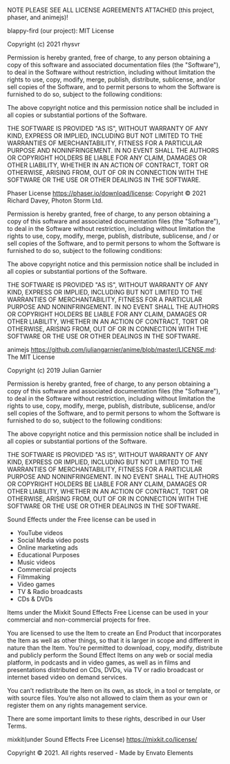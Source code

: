 NOTE PLEASE SEE ALL LICENSE AGREEMENTS ATTACHED (this project, phaser, and animejs)!

blappy-fird (our project):
MIT License

Copyright (c) 2021 rhysvr

Permission is hereby granted, free of charge, to any person obtaining a copy
of this software and associated documentation files (the "Software"), to deal
in the Software without restriction, including without limitation the rights
to use, copy, modify, merge, publish, distribute, sublicense, and/or sell
copies of the Software, and to permit persons to whom the Software is
furnished to do so, subject to the following conditions:

The above copyright notice and this permission notice shall be included in all
copies or substantial portions of the Software.

THE SOFTWARE IS PROVIDED "AS IS", WITHOUT WARRANTY OF ANY KIND, EXPRESS OR
IMPLIED, INCLUDING BUT NOT LIMITED TO THE WARRANTIES OF MERCHANTABILITY,
FITNESS FOR A PARTICULAR PURPOSE AND NONINFRINGEMENT. IN NO EVENT SHALL THE
AUTHORS OR COPYRIGHT HOLDERS BE LIABLE FOR ANY CLAIM, DAMAGES OR OTHER
LIABILITY, WHETHER IN AN ACTION OF CONTRACT, TORT OR OTHERWISE, ARISING FROM,
OUT OF OR IN CONNECTION WITH THE SOFTWARE OR THE USE OR OTHER DEALINGS IN THE
SOFTWARE.

Phaser License https://phaser.io/download/license:
Copyright © 2021 Richard Davey, Photon Storm Ltd.

Permission is hereby granted, free of charge, to any person obtaining a copy of this
software and associated documentation files (the "Software"), to deal in the Software
without restriction, including without limitation the rights to use, copy, modify, merge,
publish, distribute, sublicense, and / or sell copies of the Software, and to permit persons
to whom the Software is furnished to do so, subject to the following conditions:

The above copyright notice and this permission notice shall be included in all copies or
substantial portions of the Software.

THE SOFTWARE IS PROVIDED "AS IS", WITHOUT WARRANTY OF ANY KIND, EXPRESS OR
IMPLIED, INCLUDING BUT NOT LIMITED TO THE WARRANTIES OF MERCHANTABILITY,
FITNESS FOR A PARTICULAR PURPOSE AND NONINFRINGEMENT. IN NO EVENT SHALL
THE AUTHORS OR COPYRIGHT HOLDERS BE LIABLE FOR ANY CLAIM, DAMAGES OR OTHER LIABILITY,
WHETHER IN AN ACTION OF CONTRACT, TORT OR OTHERWISE, ARISING FROM,
OUT OF OR IN CONNECTION WITH THE SOFTWARE OR THE USE OR 
OTHER DEALINGS IN THE SOFTWARE.

animejs https://github.com/juliangarnier/anime/blob/master/LICENSE.md:
The MIT License

Copyright (c) 2019 Julian Garnier

Permission is hereby granted, free of charge, to any person obtaining a copy of this software and associated documentation files (the
"Software"), to deal in the Software without restriction, including without limitation the rights to use, copy, modify, merge, publish, distribute,
sublicense, and/or sell copies of the Software, and to permit persons to whom the Software is furnished to do so, subject to the following 
conditions:

The above copyright notice and this permission notice shall be included in all copies or substantial portions of the Software.

THE SOFTWARE IS PROVIDED "AS IS", WITHOUT WARRANTY OF ANY KIND, EXPRESS OR IMPLIED, INCLUDING BUT NOT LIMITED TO THE
WARRANTIES OF MERCHANTABILITY, FITNESS FOR A PARTICULAR PURPOSE AND NONINFRINGEMENT. IN NO EVENT SHALL THE AUTHORS
OR COPYRIGHT HOLDERS BE LIABLE FOR ANY CLAIM, DAMAGES OR OTHER LIABILITY, WHETHER IN AN ACTION OF CONTRACT, TORT OR
OTHERWISE, ARISING FROM, OUT OF OR IN CONNECTION WITH THE SOFTWARE OR THE USE OR OTHER DEALINGS IN THE SOFTWARE.

Sound Effects under the Free license can be used in

* YouTube videos
* Social Media video posts
* Online marketing ads
* Educational Purposes
* Music videos
* Commercial projects
* Filmmaking
* Video games
* TV & Radio broadcasts
* CDs & DVDs

Items under the Mixkit Sound Effects Free License can be used in your commercial and non-commercial projects for free.

You are licensed to use the Item to create an End Product that incorporates the Item as well as other things, so that it is larger in scope and different in nature than the Item. You’re permitted to download, copy, modify, distribute and publicly perform the Sound Effect Items on any web or social media platform, in podcasts and in video games, as well as in films and presentations distributed on CDs, DVDs, via TV or radio broadcast or internet based video on demand services.

You can’t redistribute the Item on its own, as stock, in a tool or template, or with source files. You’re also not allowed to claim them as your own or register them on any rights management service.

There are some important limits to these rights, described in our User Terms.

mixkit(under Sound Effects Free License) https://mixkit.co/license/

Copyright © 2021. All rights reserved - Made by Envato Elements
